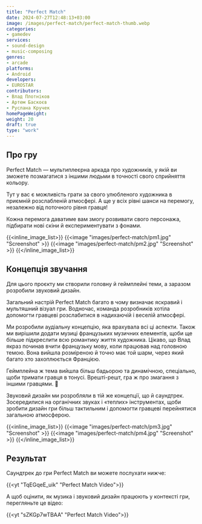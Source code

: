 ```yaml
---
title: "Perfect Match"
date: 2024-07-27T12:48:13+03:00
image: /images/perfect-match/perfect-match-thumb.webp
categories:
- gamedev
services:
- sound-design
- music-composing
genres:
- arcade
platforms:
- Android
developers:
- EUROSTAR
contributors:
- Влад Плотніков
- Артем Баскоєв
- Руслана Кручек
homePageWeight:
weight: 20
draft: true
type: "work"
---
```


## Про гру

Perfect Match — мультиплеєрна аркада про художників, у якій ви зможете позмагатися з іншими людьми в точності свого сприйняття кольору.

Тут у вас є можливість грати за свого улюбленого художника в приємній розслабленій атмосфері. А ще у всіх рівні шанси на перемогу, незалежно від поточного рівня гравця!

Кожна перемога даватиме вам змогу розвивати свого персонажа, підбирати нові скіни й експериментувати з фонами.

{{<inline_image_list>}}
{{<image "images/perfect-match/pm1.jpg" "Screenshot" >}}
{{<image "images/perfect-match/pm2.jpg" "Screenshot" >}}
{{</inline_image_list>}}

## Концепція звучання

Для цього проєкту ми створили головну й геймплейні теми, а заразом розробили звуковий дизайн.

Загальний настрій Perfect Match багато в чому визначає яскравий і мультяшний візуал гри. Водночас, команда розробників хотіла допомогти гравцеві розслабитися в надихаючій і веселій атмосфері.

Ми розробили аудіальну концепцію, яка врахувала всі ці аспекти. Також ми вирішили додати музиці французьких музичних елементів, щоби ще більше підкреслити всю романтику життя художника. Цікаво, що Влад якраз починав вчити французьку мову, коли працював над головною темою. Вона вийшла розміреною й точно має той шарм, через який багато хто захоплюється Францією.

Геймплейна ж тема вийшла більш бадьорою та динамічною, спеціально, щоби тримати гравця в тонусі. Врешті-решт, гра ж про змагання з іншими гравцями. 🙂

Звуковий дизайн ми розробляли в тій же концепції, що й саундтрек. Зосередилися на органічних звуках і «теплих» інструментах, щоби зробити дизайн гри більш тактильним і допомогти гравцеві перейнятися загальною атмосферою.

{{<inline_image_list>}}
{{<image "images/perfect-match/pm3.jpg" "Screenshot" >}}
{{<image "images/perfect-match/pm4.jpg" "Screenshot" >}}
{{</inline_image_list>}}

## Результат

Саундтрек до гри Perfect Match ви можете послухати нижче:

{{<yt "TqEGqeE_uik" "Perfect Match Video">}}

А щоб оцінити, як музика і звуковий дизайн працюють у контексті гри, перегляньте це відео:

{{<yt "sZKGp7wTBAA" "Perfect Match Video">}}